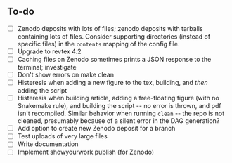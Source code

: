To-do
-----

- [ ] Zenodo deposits with lots of files; zenodo deposits with tarballs containing lots of files.
      Consider supporting directories (instead of specific files) in the ``contents`` mapping of
      the config file.
- [ ] Upgrade to revtex 4.2
- [ ] Caching files on Zenodo sometimes prints a JSON response to the terminal; investigate
- [ ] Don't show errors on make clean
- [ ] Histeresis when adding a new figure to the tex, building, and _then_ adding the script
- [ ] Histeresis when building article, adding a free-floating figure (with no Snakemake rule),
      and building the script -- no error is thrown, and pdf isn't recompiled. Similar behavior
      when running `clean` -- the repo is not cleaned, presumably because of a silent error
      in the DAG generation?
- [ ] Add option to create new Zenodo deposit for a branch
- [ ] Test uploads of very large files
- [ ] Write documentation
- [ ] Implement showyourwork publish (for Zenodo)